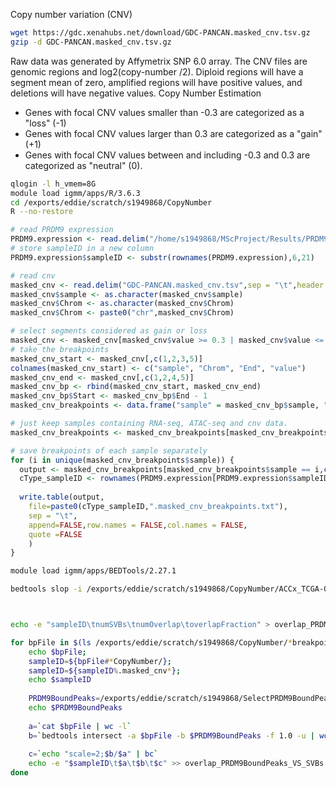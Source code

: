 Copy number variation (CNV)
```bash
wget https://gdc.xenahubs.net/download/GDC-PANCAN.masked_cnv.tsv.gz
gzip -d GDC-PANCAN.masked_cnv.tsv.gz
```
Raw data was generated by Affymetrix SNP 6.0 array.
The CNV files are genomic regions and log2(copy-number /2). Diploid regions will have a segment mean of zero, amplified regions will have positive values, and deletions will have negative values.
Copy Number Estimation
-   Genes with focal CNV values smaller than -0.3 are categorized as a "loss" (-1)
-   Genes with focal CNV values larger than 0.3 are categorized as a "gain" (+1)
-   Genes with focal CNV values between and including -0.3 and 0.3 are categorized as "neutral" (0).

```bash
qlogin -l h_vmem=8G
module load igmm/apps/R/3.6.3
cd /exports/eddie/scratch/s1949868/CopyNumber
R --no-restore
```
```r
# read PRDM9 expression
PRDM9.expression <- read.delim("/home/s1949868/MScProject/Results/PRDM9ExpressionAndBinding/PRDM9Expression.txt", sep = "\t",header = TRUE)
# store sampleID in a new column
PRDM9.expression$sampleID <- substr(rownames(PRDM9.expression),6,21)

# read cnv
masked_cnv <- read.delim("GDC-PANCAN.masked_cnv.tsv",sep = "\t",header = TRUE)
masked_cnv$sample <- as.character(masked_cnv$sample)
masked_cnv$Chrom <- as.character(masked_cnv$Chrom)
masked_cnv$Chrom <- paste0("chr",masked_cnv$Chrom)

# select segments considered as gain or loss
masked_cnv <- masked_cnv[masked_cnv$value >= 0.3 | masked_cnv$value <= -0.3,]
# take the breakpoints
masked_cnv_start <- masked_cnv[,c(1,2,3,5)]
colnames(masked_cnv_start) <- c("sample", "Chrom", "End", "value")
masked_cnv_end <- masked_cnv[,c(1,2,4,5)]
masked_cnv_bp <- rbind(masked_cnv_start, masked_cnv_end)
masked_cnv_bp$Start <- masked_cnv_bp$End - 1
masked_cnv_breakpoints <- data.frame("sample" = masked_cnv_bp$sample, "Chrom" = masked_cnv_bp$Chrom, "Start" = masked_cnv_bp$Start, "End" = masked_cnv_bp$End, "value" = masked_cnv_bp$value, stringsAsFactors = FALSE)

# just keep samples containing RNA-seq, ATAC-seq and cnv data.
masked_cnv_breakpoints <- masked_cnv_breakpoints[masked_cnv_breakpoints$sample %in% PRDM9.expression$sampleID,]

# save breakpoints of each sample separately
for (i in unique(masked_cnv_breakpoints$sample)) {
  output <- masked_cnv_breakpoints[masked_cnv_breakpoints$sample == i,c(2,3,4,5)]
  cType_sampleID <- rownames(PRDM9.expression[PRDM9.expression$sampleID == i,])
  
  write.table(output,
	file=paste0(cType_sampleID,".masked_cnv_breakpoints.txt"),
	sep = "\t",
	append=FALSE,row.names = FALSE,col.names = FALSE,
	quote =FALSE
	)
}
```
```bash
module load igmm/apps/BEDTools/2.27.1

bedtools slop -i /exports/eddie/scratch/s1949868/CopyNumber/ACCx_TCGA-OR-A5J2-01A.masked_cnv_breakpoints.txt -g /home/s1949868/Tools/chr_length.hg38.txt -b 100
```
```bash


echo -e "sampleID\tnumSVBs\tnumOverlap\toverlapFraction" > overlap_PRDM9BoundPeaks_VS_SVBs.txt

for bpFile in $(ls /exports/eddie/scratch/s1949868/CopyNumber/*breakpoints.txt); do 
	echo $bpFile; 
	sampleID=${bpFile#*CopyNumber/}; 
	sampleID=${sampleID%.masked_cnv*};
	echo $sampleID
	
	PRDM9BoundPeaks=/exports/eddie/scratch/s1949868/SelectPRDM9BoundPeaks_404/${sampleID}_PRDM9_bound_peaks.bed
	echo $PRDM9BoundPeaks
	
	a=`cat $bpFile | wc -l`
	b=`bedtools intersect -a $bpFile -b $PRDM9BoundPeaks -f 1.0 -u | wc -l`
	
	c=`echo "scale=2;$b/$a" | bc`
	echo -e "$sampleID\t$a\t$b\t$c" >> overlap_PRDM9BoundPeaks_VS_SVBs.txt
done



```
<!--stackedit_data:
eyJoaXN0b3J5IjpbLTk5ODg1NTE3OCwxNDEyOTM3NzgsODEzMj
c1MTk3LC0xMjk1MjU0ODkxLDgxNjkzMDA3MSwtNzA1NzUxMDUx
LDY3ODQzMDE2NCwxNDkxNDYwNDczLC02NDU4NzYwNzAsMTk0OD
E4Njg2NiwtMTYxOTg1MzA3MywzOTU5OTcxODYsMTM1NTAwOTI5
OSwzMDE1NzY5OTEsMTI3NzQwNjgwMiw0MTYyNzMyMjQsMTM2Mj
Q5MTkwOSwtOTU5ODc0OTI2LDI5MTY3MTY3NSw5NDg3ODM3MF19

-->